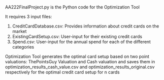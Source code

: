 AA222FinalProject.py is the Python code for the Optimization Tool

It requires 3 input files:
1) CreditCardDatabase.csv: Provides information about credit cards on the market
2) ExistingCardSetup.csv: User-input for their existing credit cards
3) Spend.csv: User-input for the annual spend for each of the different categories

Optimization Tool generates the optimal card setup based on two point valuations: ThePointsGuy Valuation and Cash valuation and saves them in optimization_results_cash_value.csv and optimization_results_original.csv respectively for the optimal credit card setup for n cards
